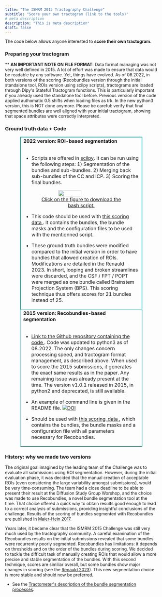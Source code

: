 ```yaml
---
title: "The ISMRM 2015 Tractography Challenge"
subtitle: "Score your own tractogram (link to the tools)"
# meta description
description: "This is meta description"
draft: false
---
```


The code below allows anyone interested to **score their own tractogram**. 
<br>


### Preparing your tractogram

** **AN IMPORTANT NOTE ON FILE FORMAT**: Data format managing was not very well defined in 2015. A lot of effort was made to ensure that data would be readable by any software. Yet, things have evolved. As of 08.2022, in both versions of the scoring (Recobundles version through the initial standalone tool, ROIs version using scilpy scripts), tractograms are loaded through Dipy's Stateful Tractogram functions. This is particularly important if you already used the standalone tool before. Previous version of the code applied authomatic 0.5 shifts when loading files as trk. In the new python3 version, this is NOT done anymore. Please be careful: verify that final segmented bundles are well aligned with your initial tractogram, showing that space attributes were correctly interpreted.



### Ground truth data + Code

  [comment]: <> (I should be able to add a code snippet here. Using three backslash ` before and after. Or ```sh at the beginning)

  [comment]: <> (The result is super ugly. Huge linebreaks. Can't find how to make it work. Using a picture for now.)

<table style="border:1px solid #0AA8A7;width:80%;margin-left:auto; margin-right:auto;">

<tr>
<td style="width:40%;border:1px solid #0AA8A7"> <b>2022 version: ROI-based segmentation</b><br><br>

- Scripts are offered in <a href="https://github.com/scilus/scilpy"> scilpy</a>. It can be run using the following steps: 1) Segmentation of the bundles and sub-bundles. 2) Merging back sub-bundles of the CC and ICP. 3) Scoring the final bundles.

<a href="/code_snippets/tools_scoring_code_2022.sh">
    <figure>
        <img src="/code_snippets/ismrm_2022_code.png" width="50%" style="display:block; margin-left: auto; margin-right: auto;">
        <figcaption style="text-align:center">Click on the figure to download the bash script.</figcaption>
    </figure>
</a>

- This code should be used with <a href="https://scil.usherbrooke.ca/ismrm2015/scoring_data_2022-12-20_submittedNature.zip"> this scoring data </a>. It contains the bundles, the bundle masks and the configuration files to be used with the mentionned script.

- These ground truth bundles were modified compared to the initial version in order to have bundles that allowed creation of ROIs. Modifications are detailed in the Renauld 2023. In short, looping and broken streamlines were discarded, and the CSF / FPT / POPT were merged as one bundle called Brainstem Projection System (BPS). This scoring technique thus offers scores for 21 bundles instead of 25.

</td>
</tr>




<tr>
<td style="width:40%"> <b>2015 version: Recobundles-based segmentation</b><br><br>

- <a href="https://github.com/scilus/ismrm_2015_tractography_challenge_scoring"> Link to the Github repository containing the code </a>. Code was updated to python3 as of 08.2022. The only changes concern processing speed, and tractogram format management, as described above. When used to score the 2015 submissions, it generates the exact same results as in the paper. Any remaining issue was already present at the time. The version v1.0.1 released in 2015, in python2 and deprecated, is still available. 

- An example of command line is given in the README file. <a href="https://doi.org/10.5281/zenodo.810130"><img src="https://zenodo.org/badge/DOI/10.5281/zenodo.810130.svg" alt="DOI"></a>

- Should be used with <a href="https://scil.usherbrooke.ca/ismrm2015/scoring_data_tractography_challenge.tar.gz"> this scoring_data </a>, which contains the bundles, the bundle masks and a configuration file with all parameters necessary for Recobundles.
</td>
</tr>

</table>



  [comment]: <> (md5 TCK: 1fee5fb38db7fcf924984add25d2b370. TRK: 4efe8b07a9cc5cbbd96227ca255ccd5a)

### History: why we made two versions

The original goal imagined by the leading team of the Challenge was to evaluate all submissions using ROI segmentation. However, during the initial evaluation phase, it was decided that the manual creation of acceptable ROIs (even considering the large variability amongst submissions), would be very time-consuming. The team had a close deadline to be able to present their result at the Diffusion Study Group Worshop, and the choice was made to use Recobundles, a novel bundle segmentation tool at the time. That choice offered a quick way to obtain results good enough to lead to a correct analysis of submissions, providing insightful conclusions of the challenge. Results of the scoring of bundles segmented with Recobundles are published in <a href="/ismrm2015/references">Maier-Hein 2017</a>.

Years later, it became clear that the ISMRM 2015 Challenge was still very much used by the tractography community. A careful examination of the Recobundles results on the initial submissions revealed that some bundles were recurrently poorly segmented. Recobundles has limitations: it depends on thresholds and on the order of the bundles during scoring. We decided to tackle the difficult task of manually creating ROIs that would allow a more precise and stable segmentation of the bundles. With this second technique, scores are similiar overall, but some bundles show major changes in scoring (see the <a href="/ismrm2015/references">Renauld 2023</a>). This new segmentation choice is more stable and should now be preferred.

- See the <a href="/tractometer/bundle_segmentation">Tractometer's description of the bundle segmentation processes</a>.


